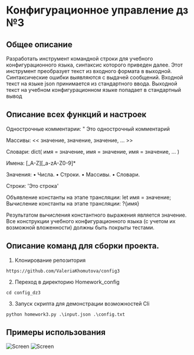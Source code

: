 # Конфигурационное управление дз №3
## Общее описание
Разработать инструмент командной строки для учебного конфигурационного
языка, синтаксис которого приведен далее. Этот инструмент преобразует текст из
входного формата в выходной. Синтаксические ошибки выявляются с выдачей
сообщений.
Входной текст на языке json принимается из стандартного ввода. Выходной
текст на учебном конфигурационном языке попадает в стандартный вывод
##  Описание всех функций и настроек
Однострочные комментарии:
" Это однострочный комментарий

Массивы:
<< значение, значение, значение, ... >>

Словари:
dict(
имя = значение,
имя = значение,
имя = значение,
...
)

Имена:
[_A-Z][_a-zA-Z0-9]*

Значения:
• Числа.
• Строки.
• Массивы.
• Словари.

Строки:
'Это строка'

Объявление константы на этапе трансляции:
let имя = значение;
Вычисление константы на этапе трансляции:
?{имя}

Результатом вычисления константного выражения является значение.
Все конструкции учебного конфигурационного языка (с учетом их
возможной вложенности) должны быть покрыты тестами. 

##  Описание команд для сборки проекта.
1. Клонирование репозитория 

```https://github.com/ValeriaKhomutova/config3```

2. Переход в директорию Homework_config

```cd config_dz3```

3. Запуск скрипта для демонстрации возможностей Cli

```python homework3.py .\input.json .\config.txt```
## Примеры использования
![Screen]()
![Screen](https://github.com/ValeriaKhomutova/config3/blob/main/image.png)

